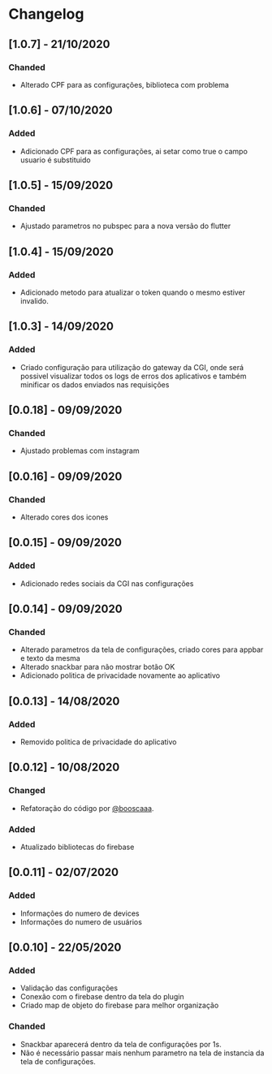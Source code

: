 # Changelog

## [1.0.7] - 21/10/2020

### Chanded

 - Alterado CPF para as configurações, biblioteca com problema


## [1.0.6] - 07/10/2020

### Added

 - Adicionado CPF para as configurações, ai setar como true o campo usuario é substituido


## [1.0.5] - 15/09/2020

### Chanded

 - Ajustado parametros no pubspec para a nova versão do flutter


## [1.0.4] - 15/09/2020

### Added

 - Adicionado metodo para atualizar o token quando o mesmo estiver invalido.



## [1.0.3] - 14/09/2020

### Added

 - Criado configuração para utilização do gateway da CGI, onde será possivel visualizar todos os logs de erros dos aplicativos e também minificar os dados enviados nas requisições


## [0.0.18] - 09/09/2020

### Chanded

 - Ajustado problemas com instagram


## [0.0.16] - 09/09/2020

### Chanded

 - Alterado cores dos icones


## [0.0.15] - 09/09/2020

### Added

 - Adicionado redes sociais da CGI nas configurações


## [0.0.14] - 09/09/2020

### Chanded

 - Alterado parametros da tela de configurações, criado cores para appbar e texto da mesma
 - Alterado snackbar para não mostrar botão OK
 - Adicionado politica de privacidade novamente ao aplicativo


## [0.0.13] - 14/08/2020

### Added

 - Removido politica de privacidade do aplicativo


## [0.0.12] - 10/08/2020

### Changed
- Refatoração do código por [@booscaaa](https://github.com/booscaaa).

### Added

 - Atualizado bibliotecas do firebase


## [0.0.11] - 02/07/2020

### Added

 - Informações do numero de devices
 - Informações do numero de usuários


## [0.0.10] - 22/05/2020

### Added

 - Validação das configurações
 - Conexão com o firebase dentro da tela do plugin
 - Criado map de objeto do firebase para melhor organização

### Chanded

 - Snackbar aparecerá dentro da tela de configurações por 1s.
 - Não é necessário passar mais nenhum parametro na tela de instancia da tela de configurações.
